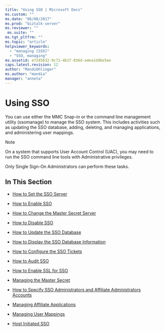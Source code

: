 ```yaml
---
title: "Using SSO | Microsoft Docs"
ms.custom: ""
ms.date: "06/08/2017"
ms.prod: "biztalk-server"
ms.reviewer: ""
 ms.suite: ""
ms.tgt_pltfrm: ""
ms.topic: "article"
helpviewer_keywords: 
  - "managing [SSO]"
  - "SSO, managing"
ms.assetid: e7245632-9c71-4b1f-836d-a4ea1dd6e5ee
caps.latest.revision: 12
author: "MandiOhlinger"
ms.author: "mandia"
manager: "anneta"
---
```

# Using SSO
You can use either the MMC Snap-in or the command line management utility (ssomanage) to manage the SSO system. This includes activities such as updating the SSO database, adding, deleting, and managing applications, and administering user mappings.  
  
> [!NOTE]
>  On a system that supports User Account Control (UAC), you may need to run the SSO command line tools with Administrative privileges.  
  
 Only Single Sign-On Administrators can perform these tasks.  
  
## In This Section  
  
-   [How to Set the SSO Server](../core/how-to-set-the-sso-server.md)  
  
-   [How to Enable SSO](../core/how-to-enable-sso.md)  
  
-   [How to Change the Master Secret Server](../core/how-to-change-the-master-secret-server.md)  
  
-   [How to Disable SSO](../core/how-to-disable-sso.md)  
  
-   [How to Update the SSO Database](../core/how-to-update-the-sso-database.md)  
  
-   [How to Display the SSO Database Information](../core/how-to-display-the-sso-database-information.md)  
  
-   [How to Configure the SSO Tickets](../core/how-to-configure-the-sso-tickets.md)  
  
-   [How to Audit SSO](../core/how-to-audit-sso.md)  
  
-   [How to Enable SSL for SSO](../core/how-to-enable-ssl-for-sso.md)  
  
-   [Managing the Master Secret](../core/managing-the-master-secret.md)  
  
-   [How to Specify SSO Administrators and Affiliate Administrators Accounts](../core/how-to-specify-sso-administrators-and-affiliate-administrators-accounts.md)  
  
-   [Managing Affiliate Applications](../core/managing-affiliate-applications.md)  
  
-   [Managing User Mappings](../core/managing-user-mappings.md)  
  
-   [Host Initiated SSO](../core/host-initiated-sso.md)